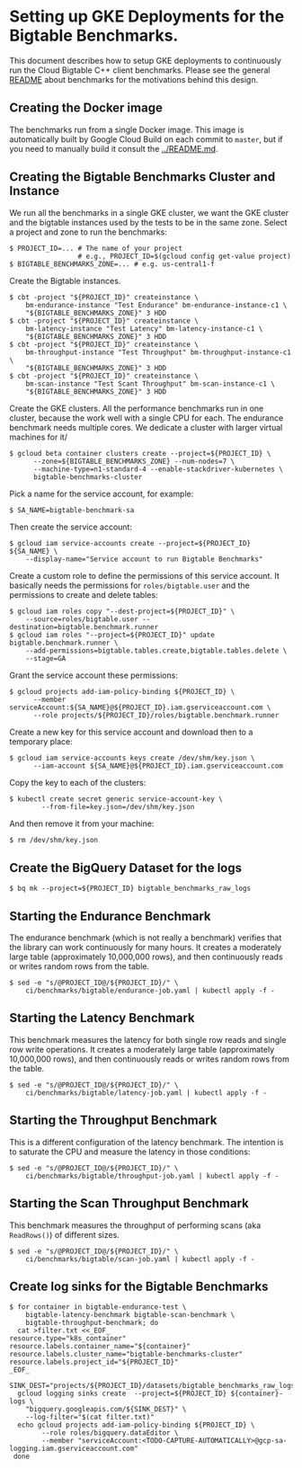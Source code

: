 # Setting up GKE Deployments for the Bigtable Benchmarks.

This document describes how to setup GKE deployments to continuously run the
Cloud Bigtable C++ client benchmarks. Please see the general
[README](../README.md) about benchmarks for the motivations behind this design.

## Creating the Docker image

The benchmarks run from a single Docker image. This image is automatically built
by Google Cloud Build on each commit to `master`, but if you need to manually
build it consult the [../README.md](../README.md).

## Creating the Bigtable Benchmarks Cluster and Instance

We run all the benchmarks in a single GKE cluster, we want the GKE cluster and
the bigtable instances used by the tests to be in the same zone. Select a
project and zone to run the benchmarks:

```console
$ PROJECT_ID=... # The name of your project
                 # e.g., PROJECT_ID=$(gcloud config get-value project)
$ BIGTABLE_BENCHMARKS_ZONE=... # e.g. us-central1-f
```

Create the Bigtable instances.

```console
$ cbt -project "${PROJECT_ID}" createinstance \
    bm-endurance-instance "Test Endurance" bm-endurance-instance-c1 \
    "${BIGTABLE_BENCHMARKS_ZONE}" 3 HDD
$ cbt -project "${PROJECT_ID}" createinstance \
    bm-latency-instance "Test Latency" bm-latency-instance-c1 \
    "${BIGTABLE_BENCHMARKS_ZONE}" 3 HDD
$ cbt -project "${PROJECT_ID}" createinstance \
    bm-throughput-instance "Test Throughput" bm-throughput-instance-c1 \
    "${BIGTABLE_BENCHMARKS_ZONE}" 3 HDD
$ cbt -project "${PROJECT_ID}" createinstance \
    bm-scan-instance "Test Scant Throughput" bm-scan-instance-c1 \
    "${BIGTABLE_BENCHMARKS_ZONE}" 3 HDD
```

Create the GKE clusters. All the performance benchmarks run in one cluster,
because the work well with a single CPU for each. The endurance benchmark needs
multiple cores. We dedicate a cluster with larger virtual machines for it/

```console
$ gcloud beta container clusters create --project=${PROJECT_ID} \
      --zone=${BIGTABLE_BENCHMARKS_ZONE} --num-nodes=7 \
      --machine-type=n1-standard-4 --enable-stackdriver-kubernetes \
      bigtable-benchmarks-cluster
```

Pick a name for the service account, for example:

```console
$ SA_NAME=bigtable-benchmark-sa
```

Then create the service account:

```console
$ gcloud iam service-accounts create --project=${PROJECT_ID} ${SA_NAME} \
    --display-name="Service account to run Bigtable Benchmarks"
```

Create a custom role to define the permissions of this service account. It
basically needs the permissions for `roles/bigtable.user` and the permissions
to create and delete tables:

```console
$ gcloud iam roles copy "--dest-project=${PROJECT_ID}" \
    --source=roles/bigtable.user --destination=bigtable.benchmark.runner
$ gcloud iam roles "--project=${PROJECT_ID}" update bigtable.benchmark.runner \
    --add-permissions=bigtable.tables.create,bigtable.tables.delete \
    --stage=GA
```

Grant the service account these permissions:

```console
$ gcloud projects add-iam-policy-binding ${PROJECT_ID} \
      --member serviceAccount:${SA_NAME}@${PROJECT_ID}.iam.gserviceaccount.com \
      --role projects/${PROJECT_ID}/roles/bigtable.benchmark.runner
```

Create a new key for this service account and download then to a temporary
place:

```console
$ gcloud iam service-accounts keys create /dev/shm/key.json \
      --iam-account ${SA_NAME}@${PROJECT_ID}.iam.gserviceaccount.com
```

Copy the key to each of the clusters:

```console
$ kubectl create secret generic service-account-key \
        --from-file=key.json=/dev/shm/key.json
```

And then remove it from your machine:

```bash
$ rm /dev/shm/key.json
```

## Create the BigQuery Dataset for the logs

```console
$ bq mk --project=${PROJECT_ID} bigtable_benchmarks_raw_logs
```

## Starting the Endurance Benchmark

The endurance benchmark (which is not really a benchmark) verifies that the
library can work continuously for many hours. It creates a moderately large
table (approximately 10,000,000 rows), and then continuously reads or writes
random rows from the table.

```console
$ sed -e "s/@PROJECT_ID@/${PROJECT_ID}/" \
    ci/benchmarks/bigtable/endurance-job.yaml | kubectl apply -f -
```

## Starting the Latency Benchmark

This benchmark measures the latency for both single row reads and single row
write operations. It creates a moderately large table (approximately 10,000,000
rows), and then continuously reads or writes random rows from the table.

```console
$ sed -e "s/@PROJECT_ID@/${PROJECT_ID}/" \
    ci/benchmarks/bigtable/latency-job.yaml | kubectl apply -f -
```

## Starting the Throughput Benchmark

This is a different configuration of the latency benchmark. The intention is to
saturate the CPU and measure the latency in those conditions:

```console
$ sed -e "s/@PROJECT_ID@/${PROJECT_ID}/" \
    ci/benchmarks/bigtable/throughput-job.yaml | kubectl apply -f -
```

## Starting the Scan Throughput Benchmark

This benchmark measures the throughput of performing scans (aka `ReadRows()`)
of different sizes.

```console
$ sed -e "s/@PROJECT_ID@/${PROJECT_ID}/" \
    ci/benchmarks/bigtable/scan-job.yaml | kubectl apply -f -
```

## Create log sinks for the Bigtable Benchmarks

```console
$ for container in bigtable-endurance-test \
    bigtable-latency-benchmark bigtable-scan-benchmark \
    bigtable-throughput-benchmark; do
  cat >filter.txt <<_EOF_
resource.type="k8s_container"
resource.labels.container_name="${container}"
resource.labels.cluster_name="bigtable-benchmarks-cluster"
resource.labels.project_id="${PROJECT_ID}"
_EOF_
  SINK_DEST="projects/${PROJECT_ID}/datasets/bigtable_benchmarks_raw_logs"
  gcloud logging sinks create  --project=${PROJECT_ID} ${container}-logs \
    "bigquery.googleapis.com/${SINK_DEST}" \
    --log-filter="$(cat filter.txt)"
  echo gcloud projects add-iam-policy-binding ${PROJECT_ID} \
        --role roles/bigquery.dataEditor \
        --member "serviceAccount:<TODO-CAPTURE-AUTOMATICALLY>@gcp-sa-logging.iam.gserviceaccount.com"
 done
```
